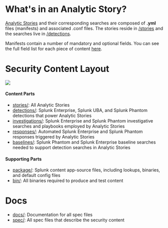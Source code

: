 # What's in an Analytic Story?

[Analytic Stories](https://github.com/splunk/security-content/blob/develop/docs/stories_categories.md) and their corresponding searches are composed of **.yml** files (manifests) and associated .conf files. The stories reside in [/stories](https://github.com/splunk/security-content/tree/develop/stories) and the searches live in [/detections](https://github.com/splunk/security-content/tree/develop/detections). 

Manifests contain a number of mandatory and optional fields. You can see the full field list for each piece of content [here](https://github.com/splunk/security-content/tree/develop/docs#spec-documentation).

# Security Content Layout
![](https://raw.githubusercontent.com/splunk/security-content/develop/docs/static/structure.png)

#### Content Parts
* [stories/](https://raw.githubusercontent.com/splunk/security-content/develop/stories/): All Analytic Stories 
* [detections/](https://raw.githubusercontent.com/splunk/security-content/develop/detections/): Splunk Enterprise, Splunk UBA, and Splunk Phantom detections that power Analytic Stories
* [investigations/](https://raw.githubusercontent.com/splunk/security-content/develop/investigations/): Splunk Enterprise and Splunk Phantom investigative searches and playbooks employed by Analytic Stories
* [responses/](https://raw.githubusercontent.com/splunk/security-content/develop/responses/): Automated Splunk Enterprise and Splunk Phantom responses triggered by Analytic Stories
* [baselines/](https://raw.githubusercontent.com/splunk/security-content/develop/baselines/): Splunk Phantom and Splunk Enterprise baseline searches needed to support detection searches in Analytic Stories

#### Supporting Parts
* [package/](https://raw.githubusercontent.com/splunk/security-content/develop/package/): Splunk content app-source files, including lookups, binaries, and default config files
* [bin/](bin/): All binaries required to produce and test content

# Docs
* [docs/](https://raw.githubusercontent.com/splunk/security-content/develop/docs/): Documentation for all spec files
* [spec/](https://raw.githubusercontent.com/splunk/security-content/develop/spec/): All spec files that describe the security content
